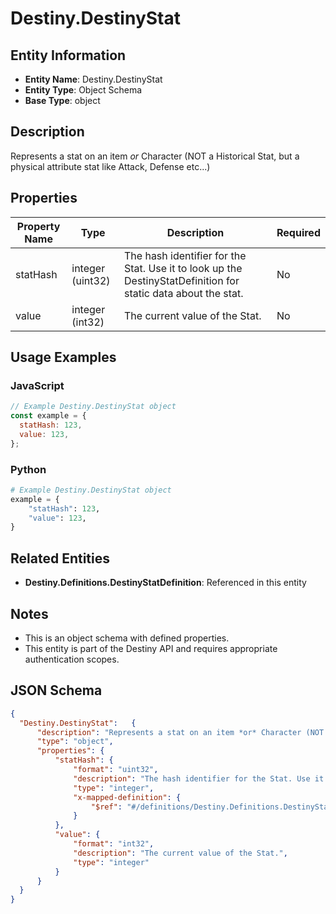 # Destiny.DestinyStat

## Entity Information
- **Entity Name**: Destiny.DestinyStat
- **Entity Type**: Object Schema
- **Base Type**: object

## Description
Represents a stat on an item *or* Character (NOT a Historical Stat, but a physical attribute stat like Attack, Defense etc...)

## Properties

| Property Name | Type | Description | Required |
|---------------|------|-------------|----------|
| statHash | integer (uint32) | The hash identifier for the Stat. Use it to look up the DestinyStatDefinition for static data about the stat. | No |
| value | integer (int32) | The current value of the Stat. | No |

## Usage Examples

### JavaScript
```javascript
// Example Destiny.DestinyStat object
const example = {
  statHash: 123,
  value: 123,
};
```

### Python
```python
# Example Destiny.DestinyStat object
example = {
    "statHash": 123,
    "value": 123,
}
```

## Related Entities
- **Destiny.Definitions.DestinyStatDefinition**: Referenced in this entity

## Notes
- This is an object schema with defined properties.
- This entity is part of the Destiny API and requires appropriate authentication scopes.

## JSON Schema
```json
{
  "Destiny.DestinyStat":   {
      "description": "Represents a stat on an item *or* Character (NOT a Historical Stat, but a physical attribute stat like Attack, Defense etc...)",
      "type": "object",
      "properties": {
          "statHash": {
              "format": "uint32",
              "description": "The hash identifier for the Stat. Use it to look up the DestinyStatDefinition for static data about the stat.",
              "type": "integer",
              "x-mapped-definition": {
                  "$ref": "#/definitions/Destiny.Definitions.DestinyStatDefinition"
              }
          },
          "value": {
              "format": "int32",
              "description": "The current value of the Stat.",
              "type": "integer"
          }
      }
  }
}
```
